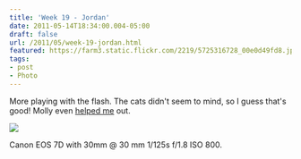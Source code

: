 ```yaml
---
title: 'Week 19 - Jordan'
date: 2011-05-14T18:34:00.004-05:00
draft: false
url: /2011/05/week-19-jordan.html
featured: https://farm3.static.flickr.com/2219/5725316728_00e0d49fd8.jpg
tags: 
- post
- Photo
---
```


More playing with the flash. The cats didn't seem to mind, so I guess that's good! Molly even [helped me](https://www.flickr.com/photos/53994612@N00/5724749701/) out.

[![](https://farm3.static.flickr.com/2219/5725316728_00e0d49fd8.jpg)](https://www.flickr.com/photos/53994612@N00/5725316728/)

Canon EOS 7D with 30mm @ 30 mm 1/125s f/1.8 ISO 800.